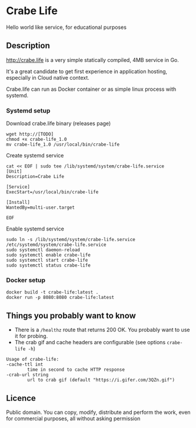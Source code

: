 # Crabe Life
Hello world like service, for educational purposes

## Description

http://crabe.life is a very simple statically compiled, 4MB service in Go.

It's a great candidate to get first experience in application hosting, especially in Cloud native context.

Crabe.life can run as Docker container or as simple linux process with systemd.

### Systemd setup

Download crabe.life binary (releases page)

    wget http://[TODO]
    chmod +x crabe-life_1.0
    mv crabe-life_1.0 /usr/local/bin/crabe-life

Create systemd service

    cat << EOF | sudo tee /lib/systemd/system/crabe-life.service
    [Unit]
    Description=Crabe Life

    [Service]
    ExecStart=/usr/local/bin/crabe-life

    [Install]
    WantedBy=multi-user.target

    EOF

Enable systemd service

    sudo ln -s /lib/systemd/system/crabe-life.service  /etc/systemd/system/crabe-life.service
    sudo systemctl daemon-reload
    sudo systemctl enable crabe-life
    sudo systemctl start crabe-life
    sudo systemctl status crabe-life

### Docker setup

    docker build -t crabe-life:latest .
    docker run -p 8080:8080 crabe-life:latest

## Things you probably want to know

* There is a `/healthz` route that returns 200 OK. You probably want to use it for probing.
* The crab gif and cache headers are configurable (see options `crabe-life -h`)

```
Usage of crabe-life:
-cache-ttl int
        time in second to cache HTTP response
-crab-url string
        url to crab gif (default "https://i.gifer.com/3QZn.gif")
```

## Licence

Public domain. You can copy, modify, distribute and perform the work, even for commercial purposes, all without asking permission